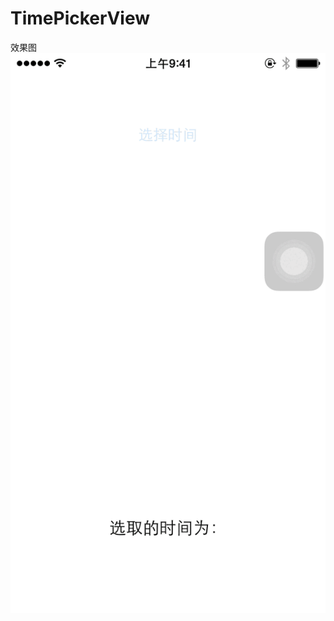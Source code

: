 # TimePickerView
效果图
![TimePickerView](https://github.com/appll/TimePickerView/blob/master/showPickerView.gif)
